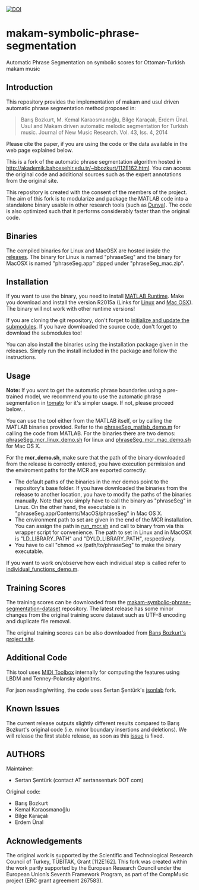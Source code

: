 [![DOI](https://zenodo.org/badge/27432980.svg)](https://zenodo.org/badge/latestdoi/27432980)

makam-symbolic-phrase-segmentation
==================================

Automatic Phrase Segmentation on symbolic scores for Ottoman-Turkish makam music

Introduction
-----------------------------------------------------------------
This repository provides the implementation of makam and usul driven automatic phrase
segmentation method proposed in:

> Barış Bozkurt, M. Kemal Karaosmanoğlu, Bilge Karaçalı, Erdem Ünal. Usul and Makam driven automatic melodic segmentation for Turkish music. Journal of New Music Research. Vol. 43, Iss. 4, 2014

Please cite the paper, if you are using the code or the data available in the web page explained below.

This is a fork of the automatic phrase segmentation algorithm hosted in http://akademik.bahcesehir.edu.tr/~bbozkurt/112E162.html. You can access the original code and additional sources such as the expert annotations from the original site.
 
This repository is created with the consent of the members of the project. The aim of this fork is to modularize and package the MATLAB code into a standalone binary usable in other research tools (such as [Dunya](https://github.com/MTG/dunya)). The code is also optimized such that it performs considerably faster than the original code. 

Binaries 
------------------------------------------------------------------
The compiled binaries for Linux and MacOSX are hosted inside the [releases](https://github.com/MTG/makam-symbolic-phrase-segmentation/releases). The binary for Linux is named "phraseSeg" and the binary for MacOSX is named "phraseSeg.app" zipped under "phraseSeg_mac.zip".

Installation
------------------------------------------------------------------
If you want to use the binary, you need to install [MATLAB Runtime](http://www.mathworks.com/products/compiler/mcr/?refresh=true). Make you download and install the version R2015a (Links for [Linux](http://www.mathworks.com/supportfiles/downloads/R2015a/deployment_files/R2015a/installers/glnxa64/MCR_R2015a_glnxa64_installer.zip) and [Mac OSX](http://www.mathworks.com/supportfiles/downloads/R2015a/deployment_files/R2015a/installers/maci64/MCR_R2015a_maci64_installer.zip)). The binary will not work with other runtime versions!

If you are cloning the git repository, don't forget to [initialize and update the submodules](https://git-scm.com/book/en/v2/Git-Tools-Submodules). If you have downloaded the source code, don't forget to download the submodules too!

You can also install the binaries using the installation package given in the releases. Simply run the install included in the package and follow the instructions.

Usage 
------------------------------------------------------------------
**Note:** If you want to get the automatic phrase boundaries using a pre-trained model, we recommend you to use the automatic phrase segmentation in [tomato](https://github.com/sertansenturk/tomato) for it's simpler usage. If not, please proceed below...

You can use the tool either from the MATLAB itself, or by calling the MATLAB binaries provided. Refer to the [phraseSeg_matlab_demo.m](https://github.com/MTG/makam-symbolic-phrase-segmentation/blob/master/phraseSeg_matlab_demo.m) for calling the code from MATLAB. For the binaries there are two demos: [phraseSeg_mcr_linux_demo.sh](https://github.com/MTG/makam-symbolic-phrase-segmentation/blob/master/phraseSeg_mcr_linux_demo.sh) for linux and [phraseSeg_mcr_mac_demo.sh](https://github.com/MTG/makam-symbolic-phrase-segmentation/blob/master/phraseSeg_mcr_mac_demo.sh) for Mac OS X.

For the **mcr_demo.sh**, make sure that the path of the binary downloaded from the release is correctly entered, you have execution permission and the enviroment paths for the MCR are exported correctly:

- The default paths of the binaries in the mcr demos point to the repository's base folder. If you have downloaded the binaries from the release to another location, you have to modify the paths of the binaries manually. Note that you simply have to call the binary as "phraseSeg" in Linux. On the other hand, the executable is in "phraseSeg.app/Contents/MacOS/phraseSeg" in Mac OS X.
- The environment path to set are given in the end of the MCR installation. You can assign the path in [run_mcr.sh](https://github.com/MTG/makam-symbolic-phrase-segmentation/blob/master/run_mcr.sh) and call to binary from via this wrapper script for convenience. The path to set in Linux and in MacOSX is "LD_LIBRARY_PATH" and "DYLD_LIBRARY_PATH", respectively.
- You have to call "chmod +x /path/to/phraseSeg" to make the binary executable.

If you want to work on/observe how each individual step is called refer to [individual_functions_demo.m](https://github.com/MTG/makam-symbolic-phrase-segmentation/blob/master/individual_functions_demo.m).

Training Scores
------------------------------------------------------------------
The training scores can be downloaded from the [makam-symbolic-phrase-segmentation-dataset](https://github.com/MTG/makam-symbolic-phrase-segmentation-dataset/releases/tag/v1.0) repository. The latest release has some minor changes from the original training score dataset such as UTF-8 encoding and duplicate file removal.

The original training scores can be also downloaded from [Barış Bozkurt's project site](http://akademik.bahcesehir.edu.tr/~bbozkurt/112E162.html).

Additional Code
------------------------------------------------------------------
This tool uses [MIDI Toolbox](https://www.jyu.fi/hum/laitokset/musiikki/en/research/coe/materials/miditoolbox) internally for computing the features using LBDM and Tenney-Polansky algoritms. 

For json reading/writing, the code uses Sertan Şentürk's [jsonlab](https://github.com/sertansenturk/jsonlab) fork. 

Known Issues
------------------------------------------------------------------
The current release outputs slightly different results compared to Barış Bozkurt's original code (i.e. minor boundary insertions and deletions). We will release the first stable release, as soon as this [issue](https://github.com/MTG/makam-symbolic-phrase-segmentation/issues/8) is fixed.

AUTHORS
------------------------------------------------------------------
Maintainer:
- Sertan Şentürk (contact AT sertansenturk DOT com)

Original code:
- Barış Bozkurt
- Kemal Karaosmanoğlu
- Bilge Karaçalı
- Erdem Ünal

Acknowledgements
------------------------------------------------------------------
The original work is supported by the Scientific and Technological Research Council of Turkey, TÜBİTAK, Grant [112E162]. This fork was created within the work partly supported by the European Research Council under the European Union’s Seventh Framework Program, as part of the CompMusic project (ERC grant agreement 267583).

